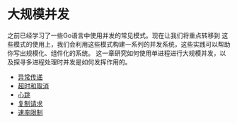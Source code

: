 # 大规模并发
之前已经学习了一些Go语言中使用并发的常见模式。现在让我们将重点转移到
这些模式的使用上，我们会利用这些模式构建一系列的并发系统，这些实践可以帮助
你写出规模化、组件化的系统。
这一章研究如何使用单进程进行大规模并发，以及探寻多进程处理时并发是如何发挥作用的。

- [异常传递](error_pass/异常传递.md)
- [超时和取消](timeout_and_cancel/timeout_and_cancel.md)
- [心跳](heartbeat/heartbeat.md)
- [复制请求](copy_req/复制请求.md)
- [速率限制](speed_limit/速率限制.md)


